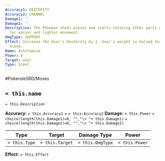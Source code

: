 ```yaml
---
Accuracy1: DEXTERITY
Accuracy2: CHANNEL
Damage1: ''
Damage2: ''
Description: The Pokemon sheds pieces and starts rotating other parts of its body
  for easier and lighter movement.
DmgType: SUPPORT
Effect: Increase the User's Dexterity by 2. User's weight is halved for the rest of
  Scene.
Name: Autotomize
Power: 0
Target: User
Type: Steel
---
```


#PokeroleSRD/Moves

## `= this.name` 
*`= this.Description`*

**Accuracy:** `= this.Accuracy1` + `= this.Accuracy2`
**Damage:** `= this.Power` `= choice(length(this.Damage1)=0, "","\+ "+ this.Damage1)` `= choice(length(this.Damage2)=0, "","\+ "+ this.Damage2)`

| Type          | Target          | Damage Type          | Power          |
| ------------- | --------------- | ---------------- | -------------- |
| `= this.Type` | `= this.Target` | `= this.DmgType` | `= this.Power` | 

**Effect:** `= this.Effect`